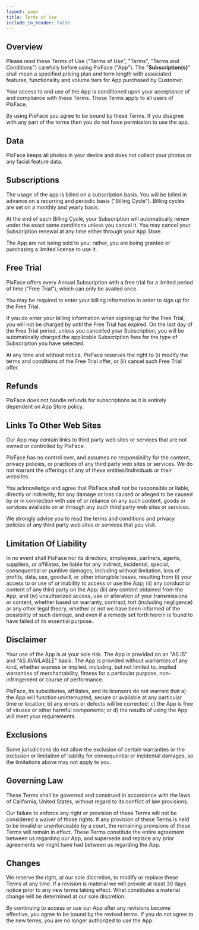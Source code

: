 ```yaml
---
layout: page
title: Terms of Use
include_in_header: false
---
```


## Overview

Please read these Terms of Use ("Terms of Use", "Terms", "Terms and Conditions") carefully before using PixFace ("App"). The "**Subscription(s)**" shall mean a specified pricing plan and term length with associated features, functionality and volume tiers for App purchased by Customer.

Your access to and use of the App is conditioned upon your acceptance of and compliance with these Terms. These Terms apply to all users of PixFace.

By using PixFace you agree to be bound by these Terms. If you disagree with any part of the terms then you do not have permission to use the app.

## Data

PixFace keeps all photos in your device and does not collect your photos or any facial feature data.

## Subscriptions

The usage of the app is billed on a subscription basis. You will be billed in advance on a recurring and periodic basis ("Billing Cycle"). Billing cycles are set on a monthly and yearly basis.

At the end of each Billing Cycle, your Subscription will automatically renew under the exact same conditions unless you cancel it. You may cancel your Subscription renewal at any time either through your App Store.

The App are not being sold to you; rather, you are being granted or purchasing a limited license to use it.

## Free Trial

PixFace offers every Annual Subscription with a free trial for a limited period of time ("Free Trial"), which can only be availed once.

You may be required to enter your billing information in order to sign up for the Free Trial.

If you do enter your billing information when signing up for the Free Trial, you will not be charged by until the Free Trial has expired. On the last day of the Free Trial period, unless you cancelled your Subscription, you will be automatically charged the applicable Subscription fees for the type of Subscription you have selected.

At any time and without notice, PixFace reserves the right to (i) modify the terms and conditions of the Free Trial offer, or (ii) cancel such Free Trial offer.

## Refunds

PixFace does not handle refunds for subscriptions as it is entirely dependent on App Store policy.

## Links To Other Web Sites

Our App may contain links to third party web sites or services that are not owned or controlled by PixFace.

PixFace has no control over, and assumes no responsibility for the content, privacy policies, or practices of any third party web sites or services. We do not warrant the offerings of any of these entities/individuals or their websites.

You acknowledge and agree that PixFace shall not be responsible or liable, directly or indirectly, for any damage or loss caused or alleged to be caused by or in connection with use of or reliance on any such content, goods or services available on or through any such third party web sites or services.

We strongly advise you to read the terms and conditions and privacy policies of any third party web sites or services that you visit.

## Limitation Of Liability

In no event shall PixFace nor its directors, employees, partners, agents, suppliers, or affiliates, be liable for any indirect, incidental, special, consequential or punitive damages, including without limitation, loss of profits, data, use, goodwill, or other intangible losses, resulting from (i) your access to or use of or inability to access or use the App; (ii) any conduct or content of any third party on the App; (iii) any content obtained from the App; and (iv) unauthorized access, use or alteration of your transmissions or content, whether based on warranty, contract, tort (including negligence) or any other legal theory, whether or not we have been informed of the possibility of such damage, and even if a remedy set forth herein is found to have failed of its essential purpose.

## Disclaimer

Your use of the App is at your sole risk. The App is provided on an "AS IS" and "AS AVAILABLE" basis. The App is provided without warranties of any kind, whether express or implied, including, but not limited to, implied warranties of merchantability, fitness for a particular purpose, non-infringement or course of performance.

PixFace, its subsidiaries, affiliates, and its licensors do not warrant that a) the App will function uninterrupted, secure or available at any particular time or location; b) any errors or defects will be corrected; c) the App is free of viruses or other harmful components; or d) the results of using the App will meet your requirements.

## Exclusions

Some jurisdictions do not allow the exclusion of certain warranties or the exclusion or limitation of liability for consequential or incidental damages, so the limitations above may not apply to you.

## Governing Law

These Terms shall be governed and construed in accordance with the laws of California, United States, without regard to its conflict of law provisions.

Our failure to enforce any right or provision of these Terms will not be considered a waiver of those rights. If any provision of these Terms is held to be invalid or unenforceable by a court, the remaining provisions of these Terms will remain in effect. These Terms constitute the entire agreement between us regarding our App, and supersede and replace any prior agreements we might have had between us regarding the App.

## Changes

We reserve the right, at our sole discretion, to modify or replace these Terms at any time. If a revision is material we will provide at least 30 days notice prior to any new terms taking effect. What constitutes a material change will be determined at our sole discretion.

By continuing to access or use our App after any revisions become effective, you agree to be bound by the revised terms. If you do not agree to the new terms, you are no longer authorized to use the App.

## ‍
